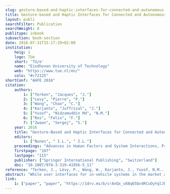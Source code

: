 ```yaml
---
slug: gesture-based-and-haptic-interfaces-for-connected-and-autonomous-driving
title: Gesture-based and Haptic Interfaces for Connected and Autonomous Driving
layout: publi
searchFilter: Publication
searchWeight: 8
publitype: inbook
subsection: book-section
date: 2016-07-31T15:17:29+02:00
institution:
    heig: 1
    logo: TUe
    short: 'TU/e'
    name: "Eindhoven University of Technology"
    web: "https://www.tue.nl/en/"
    colo: "#c72125"
shortConf: "AHFE 2016"
citation:
    authors:
        1: ["Terken", "Jacques", "J."]
        2: ["Levy", "Pierre", "P."]
        3: ["Wang", "Chao", "C."]
        4: ["Karjanto", "Juffrizal", "J."]
        5: ["Yusof", "Nidzamuddin Md", "N.M."]
        6: ["Ros", "Felix", "F."]
        7: ["Zwaan", "Sergej", "S."]
    year: 2016
    title: "Gesture-Based and Haptic Interfaces for Connected and Autonomous Driving"
    editors:
        1: ["Nunes", " I.L.", " I.L."]
    proceedings: "Advances in Human Factors and System Interactions, Proceedings of the AHFE 2016 International Conference on Human Factors and System Interactions, July 27-31, 2016, Walt Disney World®, Florida, USA"
    firstpage: "107"
    lastpage: "115"
    publisher: ["Springer International Publishing", "Switzerland"]
    doi: "10.1007/978-3-319-41956-5_11"
reference: "Terken, J., Lévy, P., Wang, W., Karjanto, J., Yusof, N.M.., Ros, F., & Zwaan, S. (2016). Gesture-Based and Haptic Interfaces for Connected and Autonomous Driving. In I.L., Nunes (Eds.) Advances in Human Factors and System Interactions, Proceedings of the AHFE 2016 International Conference on Human Factors and System Interactions, July 27-31, 2016, Walt Disney World®, Florida, USA (pp. 107-115). Switzerland: Springer International Publishing. http://dx.doi.org/10.1007/978-3-319-41956-5_11"
abstract: "While user interfaces for in-vehicle systems in the market are mostly button- and screen-based, advances in electronic technology provide designers with new design opportunities. In this paper, we propose applications of these novel technologies for several aspects of the current and future driving context. We explore opportunities for gesture-based and haptic interfaces in three different areas: establishing shared control between the driver and the autonomous vehicle; providing situation awareness to users of autonomous vehicles while engaged in other activities; connecting drivers to fellow drivers. We argue that these interface technologies hold the promise of creating richer and more natural interaction than the traditional vision- and audio-based interfaces that dominate the current market. We conclude by outlining steps for further research."
link:
    1: ["paper", "paper", "https://1drv.ms/b/s!AnQx_v88q65Qv4RCuOyYqlJbrPTRbA?e=ziwAC7"]
---
```

